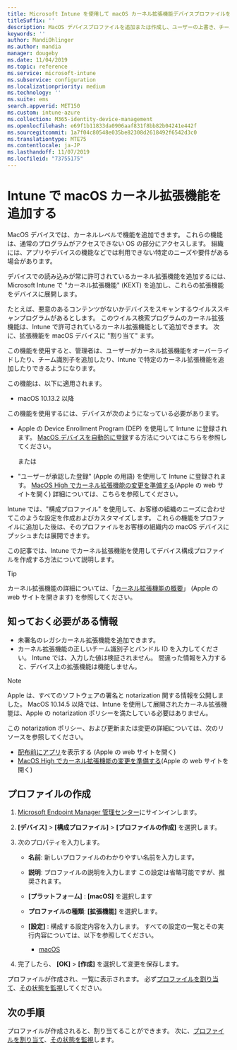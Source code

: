 ```yaml
---
title: Microsoft Intune を使用して macOS カーネル拡張機能デバイスプロファイルを作成する-Azure |Microsoft Docs
titleSuffix: ''
description: MacOS デバイスプロファイルを追加または作成し、ユーザーの上書き、チーム識別子の追加、および Microsoft Intune でのバンドルとチーム識別子を許可するようにカーネル拡張を構成します。
keywords: ''
author: MandiOhlinger
ms.author: mandia
manager: dougeby
ms.date: 11/04/2019
ms.topic: reference
ms.service: microsoft-intune
ms.subservice: configuration
ms.localizationpriority: medium
ms.technology: ''
ms.suite: ems
search.appverid: MET150
ms.custom: intune-azure
ms.collection: M365-identity-device-management
ms.openlocfilehash: e69f1b11833da0906aaf831f8bb82b04241e442f
ms.sourcegitcommit: 1a7f04c80548e035be82308d2618492f6542d3c0
ms.translationtype: MTE75
ms.contentlocale: ja-JP
ms.lasthandoff: 11/07/2019
ms.locfileid: "73755175"
---
```

# <a name="add-macos-kernel-extensions-in-intune"></a>Intune で macOS カーネル拡張機能を追加する

MacOS デバイスでは、カーネルレベルで機能を追加できます。 これらの機能は、通常のプログラムがアクセスできない OS の部分にアクセスします。 組織には、アプリやデバイスの機能などでは利用できない特定のニーズや要件がある場合があります。 

デバイスでの読み込みが常に許可されているカーネル拡張機能を追加するには、Microsoft Intune で "カーネル拡張機能" (KEXT) を追加し、これらの拡張機能をデバイスに展開します。

たとえば、悪意のあるコンテンツがないかデバイスをスキャンするウイルススキャンプログラムがあるとします。 このウイルス検索プログラムのカーネル拡張機能は、Intune で許可されているカーネル拡張機能として追加できます。 次に、拡張機能を macOS デバイスに "割り当て" ます。

この機能を使用すると、管理者は、ユーザーがカーネル拡張機能をオーバーライドしたり、チーム識別子を追加したり、Intune で特定のカーネル拡張機能を追加したりできるようになります。

この機能は、以下に適用されます。

- macOS 10.13.2 以降

この機能を使用するには、デバイスが次のようになっている必要があります。

- Apple の Device Enrollment Program (DEP) を使用して Intune に登録されます。 [MacOS デバイスを自動的に登録](../enrollment/device-enrollment-program-enroll-macos.md)する方法についてはこちらを参照してください。

  または

- "ユーザーが承認した登録" (Apple の用語) を使用して Intune に登録されます。 [MacOS High でカーネル拡張機能の変更を準備する](https://support.apple.com/en-us/HT208019)(Apple の web サイトを開く) 詳細については、こちらを参照してください。

Intune では、"構成プロファイル" を使用して、お客様の組織のニーズに合わせてこのような設定を作成およびカスタマイズします。 これらの機能をプロファイルに追加した後は、そのプロファイルをお客様の組織内の macOS デバイスにプッシュまたは展開できます。

この記事では、Intune でカーネル拡張機能を使用してデバイス構成プロファイルを作成する方法について説明します。

> [!TIP]
> カーネル拡張機能の詳細については、「[カーネル拡張機能の概要](https://developer.apple.com/library/archive/documentation/Darwin/Conceptual/KernelProgramming/Extend/Extend.html)」 (Apple の web サイトを開きます) を参照してください。

## <a name="what-you-need-to-know"></a>知っておく必要がある情報

- 未署名のレガシカーネル拡張機能を追加できます。
- カーネル拡張機能の正しいチーム識別子とバンドル ID を入力してください。 Intune では、入力した値は検証されません。 間違った情報を入力すると、デバイス上の拡張機能は機能しません。

> [!NOTE]
> Apple は、すべてのソフトウェアの署名と notarization 関する情報を公開しました。 MacOS 10.14.5 以降では、Intune を使用して展開されたカーネル拡張機能は、Apple の notarization ポリシーを満たしている必要はありません。
>
> この notarization ポリシー、および更新または変更の詳細については、次のリソースを参照してください。
>
> - [配布前にアプリ](https://developer.apple.com/documentation/security/notarizing_your_app_before_distribution)を表示する (Apple の web サイトを開く) 
> - [MacOS High でカーネル拡張機能の変更を準備する](https://support.apple.com/en-us/HT208019)(Apple の web サイトを開く)

## <a name="create-the-profile"></a>プロファイルの作成

1. [Microsoft Endpoint Manager 管理センター](https://go.microsoft.com/fwlink/?linkid=2109431)にサインインします。
2. **[デバイス]**  >  **[構成プロファイル]**  >  **[プロファイルの作成]** を選択します。
3. 次のプロパティを入力します。

    - **名前**: 新しいプロファイルのわかりやすい名前を入力します。
    - **説明**: プロファイルの説明を入力します この設定は省略可能ですが、推奨されます。
    - **[プラットフォーム]** : **[macOS]** を選択します
    - **プロファイルの種類**: **[拡張機能]** を選択します。
    - **[設定]** : 構成する設定内容を入力します。 すべての設定の一覧とその実行内容については、以下を参照してください。

        - [macOS](kernel-extensions-settings-macos.md)

4. 完了したら、 **[OK]**  >  **[作成]** を選択して変更を保存します。

プロファイルが作成され、一覧に表示されます。 必ず[プロファイルを割り当て](../device-profile-assign.md)、[その状態を監視](../device-profile-monitor.md)してください。

## <a name="next-steps"></a>次の手順

プロファイルが作成されると、割り当てることができます。 次に、[プロファイルを割り当て](../device-profile-assign.md)、[その状態を監視](../device-profile-monitor.md)します。
